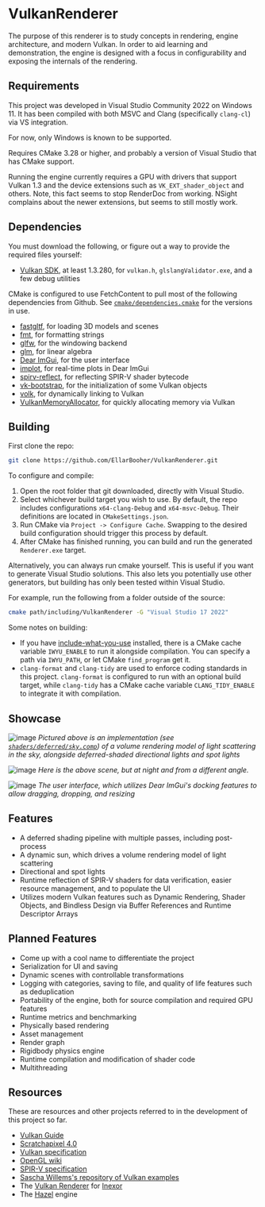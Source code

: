 # VulkanRenderer

The purpose of this renderer is to study concepts in rendering, engine architecture, and modern Vulkan. In order to aid learning and demonstration, the engine is designed with a focus in configurability and exposing the internals of the rendering.

## Requirements

This project was developed in Visual Studio Community 2022 on Windows 11. It has been compiled with both MSVC and Clang (specifically `clang-cl`) via VS integration.

For now, only Windows is known to be supported.

Requires CMake 3.28 or higher, and probably a version of Visual Studio that has CMake support.

Running the engine currently requires a GPU with drivers that support Vulkan 1.3 and the device extensions such as `VK_EXT_shader_object` and others. Note, this fact seems to stop RenderDoc from working. NSight complains about the newer extensions, but seems to still mostly work.

## Dependencies
You must download the following, or figure out a way to provide the required files yourself:

- [Vulkan SDK](https://vulkan.lunarg.com/), at least 1.3.280, for `vulkan.h`, `glslangValidator.exe`, and a few debug utilities

CMake is configured to use FetchContent to pull most of the following dependencies from Github. See [`cmake/dependencies.cmake`](cmake/dependencies.cmake) for the versions in use.

- [fastgltf](https://github.com/spnda/fastgltf.git), for loading 3D models and scenes
- [fmt](https://github.com/fmtlib/fmt.git), for formatting strings
- [glfw](https://github.com/glfw/glfw.git), for the windowing backend
- [glm](https://github.com/g-truc/glm.git), for linear algebra
- [Dear ImGui](https://github.com/ocornut/imgui), for the user interface
- [implot](https://github.com/epezent/implot), for real-time plots in Dear ImGui
- [spirv-reflect](https://github.com/KhronosGroup/SPIRV-Reflect.git), for reflecting SPIR-V shader bytecode
- [vk-bootstrap](https://github.com/charles-lunarg/vk-bootstrap.git), for the initialization of some Vulkan objects
- [volk](https://github.com/zeux/volk.git), for dynamically linking to Vulkan
- [VulkanMemoryAllocator](https://github.com/GPUOpen-LibrariesAndSDKs/VulkanMemoryAllocator.git), for quickly allocating memory via Vulkan

## Building

First clone the repo:

```bash
git clone https://github.com/EllarBooher/VulkanRenderer.git
```

To configure and compile:

1. Open the root folder that git downloaded, directly with Visual Studio.
2. Select whichever build target you wish to use. By default, the repo includes configurations `x64-clang-Debug` and `x64-msvc-Debug`. Their definitions are located in `CMakeSettings.json`.
3. Run CMake via `Project -> Configure Cache`. Swapping to the desired build configuration should trigger this process by default.
4. After CMake has finished running, you can build and run the generated `Renderer.exe` target.

Alternatively, you can always run cmake yourself. This is useful if you want to generate Visual Studio solutions. This also lets you potentially use other generators, but building has only been tested within Visual Studio.

For example, run the following from a folder outside of the source:

```bash
cmake path/including/VulkanRenderer -G "Visual Studio 17 2022"
```

Some notes on building:
- If you have [include-what-you-use](https://github.com/include-what-you-use/include-what-you-use) installed, there is a CMake cache variable `IWYU_ENABLE` to run it alongside compilation. You can specify a path via `IWYU_PATH`, or let CMake `find_program` get it.
- `clang-format` and `clang-tidy` are used to enforce coding standards in this project. `clang-format` is configured to run with an optional build target, while `clang-tidy` has a CMake cache variable `CLANG_TIDY_ENABLE` to integrate it with compilation.

## Showcase

![image](assets/screenshots/deferred_sunset.png)
*Pictured above is an implementation (see [`shaders/deferred/sky.comp`](shaders/deferred/sky.comp)) of a volume rendering model of light scattering in the sky, alongside deferred-shaded directional lights and spot lights*

![image](assets/screenshots/deferred_night.png)
*Here is the above scene, but at night and from a different angle.*

![image](assets/screenshots/interface.png)
*The user interface, which utilizes Dear ImGui's docking features to allow dragging, dropping, and resizing*

## Features

- A deferred shading pipeline with multiple passes, including post-process
- A dynamic sun, which drives a volume rendering model of light scattering
- Directional and spot lights
- Runtime reflection of SPIR-V shaders for data verification, easier resource management, and to populate the UI
- Utilizes modern Vulkan features such as Dynamic Rendering, Shader Objects, and Bindless Design via Buffer References and Runtime Descriptor Arrays

## Planned Features

- Come up with a cool name to differentiate the project
- Serialization for UI and saving
- Dynamic scenes with controllable transformations
- Logging with categories, saving to file, and quality of life features such as deduplication
- Portability of the engine, both for source compilation and required GPU features
- Runtime metrics and benchmarking
- Physically based rendering
- Asset management
- Render graph
- Rigidbody physics engine
- Runtime compilation and modification of shader code
- Multithreading

## Resources

These are resources and other projects referred to in the development of this project so far.

- [Vulkan Guide](https://vkguide.dev/)
- [Scratchapixel 4.0](https://www.scratchapixel.com/index.html)
- [Vulkan specification](https://registry.khronos.org/vulkan/specs/1.3-extensions/html/vkspec.html)
- [OpenGL wiki](https://www.khronos.org/opengl/wiki/Core_Language_(GLSL))
- [SPIR-V specification](https://registry.khronos.org/SPIR-V/specs/unified1/SPIRV.html)
- [Sascha Willems's repository of Vulkan examples](https://github.com/SaschaWillems/Vulkan)
- The [Vulkan Renderer](https://github.com/inexorgame/vulkan-renderer) for [Inexor](https://inexor.org/)
- The [Hazel](https://github.com/TheCherno/Hazel) engine
